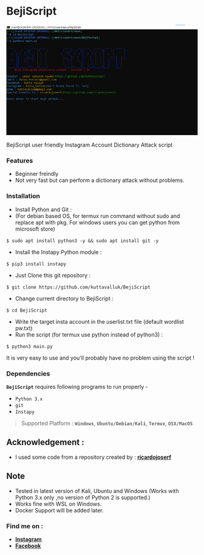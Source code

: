 # BejiScript

<p align="center">
  <img src="ss.png">
</p>

BejiScript user friendly Instagram Account Dictionary Attack script

### Features

- Beginner freindly
- Not very fast but can perform a dictionary attack without problems.

### Installation

- Install Python and Git :
- (For debian based OS, for termux run command without sudo and replace apt with pkg. For windows users you can get python from microsoft store) 
```
$ sudo apt install python3 -y && sudo apt install git -y
```
- Install the Instapy Python module :
```
$ pip3 install instapy
```
- Just Clone this git repository :
```
$ git clone https://github.com/kuttavalluk/BejiScript
```

- Change current directory to BejiScript :
```
$ cd BejiScript
```
-  Write the target insta account in the userlist.txt file (default wordlist pw.txt)
-  Run the script (for termux use python instead of python3) :
```
$ python3 main.py
```
It is very easy to use and you'll probably have no problem using the script !

### Dependencies

**`BejiScript`** requires following programs to run properly - 
- `Python 3.x`
- `git`
- `Instapy`

> Supported Platform : **`Windows`**, **`Ubuntu/Debian/Kali`**, **`Termux`**, **`OSX/MacOS`**

## Acknowledgement :
- I used some code from a repository created by : [**ricardojoserf**](https://github.com/ricardojoserf)

## Note
- Tested in latest version of Kali, Ubuntu and Windows (Works with Python 3.x only ,no version of Python 2 is supported.)
- Works fine with WSL on Windows.
- Docker Support will be added later.
### Find me on :
- [**Instagram**](https://www.instagram.com/kutta_valluk)
- [**Facebook**](https://www.facebook.com/kutta.valluk)
